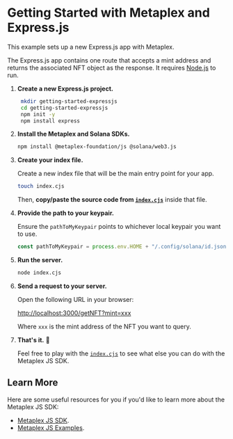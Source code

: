 # Getting Started with Metaplex and Express.js

This example sets up a new Express.js app with Metaplex.

The Express.js app contains one route that accepts a mint address and returns the associated NFT object as the response. It requires [Node.js](https://nodejs.org/) to run.

1. **Create a new Express.js project.**

   ```sh
    mkdir getting-started-expressjs
    cd getting-started-expressjs
    npm init -y
    npm install express
   ```

2. **Install the Metaplex and Solana SDKs.**

   ```sh
   npm install @metaplex-foundation/js @solana/web3.js
   ```

3. **Create your index file.**

   Create a new index file that will be the main entry point for your app.

   ```sh
   touch index.cjs
   ```

   Then, **copy/paste the source code from [`index.cjs`](./index.cjs)** inside that file.

4. **Provide the path to your keypair.**

   Ensure the `pathToMyKeypair` points to whichever local keypair you want to use.

   ```js
   const pathToMyKeypair = process.env.HOME + "/.config/solana/id.json";
   ```

5. **Run the server.**

   ```sh
   node index.cjs
   ```

6. **Send a request to your server.**

   Open the following URL in your browser:
   
   [http://localhost:3000/getNFT?mint=xxx](http://localhost:3000/getNFT?mint=xxx)
   
   Where `xxx` is the mint address of the NFT you want to query.

7. **That's it.** 🎉

   Feel free to play with the [`index.cjs`](./index.cjs) to see what else you can do with the Metaplex JS SDK.


## Learn More

Here are some useful resources for you if you'd like to learn more about the Metaplex JS SDK:
- [Metaplex JS SDK](https://github.com/metaplex-foundation/js).
- [Metaplex JS Examples](https://github.com/metaplex-foundation/js-examples).
